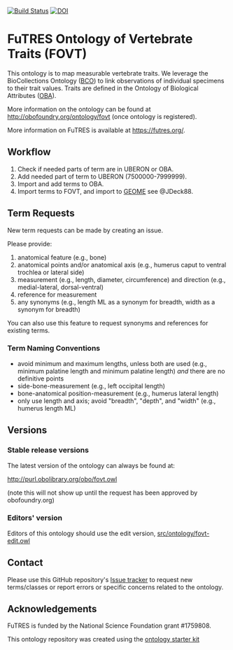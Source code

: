 [![Build Status](https://travis-ci.org/futres/fovt.svg?branch=master)](https://travis-ci.org/futres/fovt)
[![DOI](https://zenodo.org/badge/13996/futres/fovt.svg)](https://zenodo.org/badge/latestdoi/13996/futres/fovt)

# FuTRES Ontology of Vertebrate Traits (FOVT)

This ontology is to map measurable vertebrate traits. We leverage the BioCollections Ontology ([BCO](http://purl.obofoundry.org/ontology/bco.owl)) to link observations of individual specimens to their trait values. Traits are defined in the Ontology of Biological Attributes ([OBA](http://purl.obofoundry.org/ontology/oba.owl)).

More information on the ontology can be found at http://obofoundry.org/ontology/fovt (once ontology is registered).

More information on FuTRES is available at https://futres.org/.

## Workflow

1. Check if needed parts of term are in UBERON or OBA. 
2. Add needed part of term to UBERON (7500000-7999999).
3. Import and add terms to OBA.
4. Import terms to FOVT, and import to <a href="https://geome-db.org/workbench/template"> GEOME</a> see @JDeck88.

## Term Requests

New term requests can be made by creating an issue. 

Please provide:
1. anatomical feature (e.g., bone)
2. anatomical points and/or anatomical axis (e.g., humerus caput to ventral trochlea or lateral side)
3. measurement (e.g., length, diameter, circumference) and direction (e.g., medial-lateral, dorsal-ventral)
4. reference for measurement
5. any synonyms (e.g., length ML as a synonym for breadth, width as a synonym for breadth)

You can also use this feature to request synonyms and references for existing terms.

### Term Naming Conventions

* avoid minimum and maximum lengths, unless both are used (e.g., minimum palatine length and minimum palatine length) <i>and</i> there are no definitive points
* side-bone-measurement (e.g., left occipital length)
* bone-anatomical position-measurement (e.g., humerus lateral length)
* only use length and axis; avoid "breadth", "depth", and "width" (e.g., humerus length ML)

## Versions

### Stable release versions

The latest version of the ontology can always be found at:

http://purl.obolibrary.org/obo/fovt.owl

(note this will not show up until the request has been approved by obofoundry.org)

### Editors' version

Editors of this ontology should use the edit version, [src/ontology/fovt-edit.owl](src/ontology/fovt-edit.owl)

## Contact

Please use this GitHub repository's [Issue tracker](https://github.com/futres/fovt/issues) to request new terms/classes or report errors or specific concerns related to the ontology.

## Acknowledgements

FuTRES is funded by the National Science Foundation grant #1759808.

This ontology repository was created using the [ontology starter kit](https://github.com/INCATools/ontology-starter-kit)
